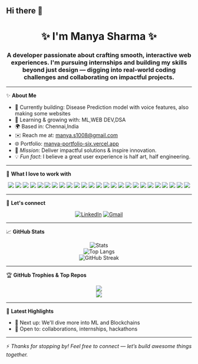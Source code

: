 ## Hi there 👋

<h1 align="center">✨ I'm Manya Sharma ✨ </h1>
<h3 align="center"> A developer passionate about crafting smooth, interactive web experiences. I'm pursuing internships and building my skills beyond just design — digging into real-world coding challenges and collaborating on impactful projects.</h3>

---

✨ **About Me**

- 🔭 Currently building: Disease Prediction model with voice features, also making some websites
- 🚀 Learning & growing with: ML,WEB DEV,DSA
- 🌍 Based in: Chennai,India
- ✉️ Reach me at: manya.s1008@gmail.com
- 🌐 Portfolio: [manya-portfolio-six.vercel.app](https://manya-portfolio-six.vercel.app)
- 🎯 *Mission*: Deliver impactful solutions & inspire innovation.
- 💡 *Fun fact*: I believe a great user experience is half art, half engineering.

---

🌟 **What I love to work with**
<p align="center">
  <img src="https://img.shields.io/badge/JavaScript-F7DF1E?style=for-the-badge&logo=javascript&logoColor=black" />
  <img src="https://img.shields.io/badge/TypeScript-3178C6?style=for-the-badge&logo=typescript&logoColor=white" />
  <img src="https://img.shields.io/badge/React-20232A?style=for-the-badge&logo=react&logoColor=61DAFB" />
  <img src="https://img.shields.io/badge/Node.js-339933?style=for-the-badge&logo=node.js&logoColor=white" />
  <img src="https://img.shields.io/badge/Firebase-FFCA28?style=for-the-badge&logo=firebase&logoColor=black" />
  <img src="https://img.shields.io/badge/C-00599C?style=for-the-badge&logo=c&logoColor=white" />
  <img src="https://img.shields.io/badge/C++-00599C?style=for-the-badge&logo=c%2B%2B&logoColor=white" />
  <img src="https://img.shields.io/badge/Python-3776AB?style=for-the-badge&logo=python&logoColor=white" />
  <img src="https://img.shields.io/badge/Java-007396?style=for-the-badge&logo=java&logoColor=white" />
  <img src="https://img.shields.io/badge/HTML5-E34F26?style=for-the-badge&logo=html5&logoColor=white" />
  <img src="https://img.shields.io/badge/CSS3-1572B6?style=for-the-badge&logo=css3&logoColor=white" />
  <img src="https://img.shields.io/badge/Tailwind_CSS-38B2AC?style=for-the-badge&logo=tailwind-css&logoColor=white" />
  <img src="https://img.shields.io/badge/Figma-F24E1E?style=for-the-badge&logo=figma&logoColor=white" />
  <img src="https://img.shields.io/badge/Vercel-000000?style=for-the-badge&logo=vercel&logoColor=white" />
  <img src="https://img.shields.io/badge/Next.js-000000?style=for-the-badge&logo=next.js&logoColor=white" />
  <img src="https://img.shields.io/badge/Vite-646CFF?style=for-the-badge&logo=vite&logoColor=white" />
  <img src="https://img.shields.io/badge/MongoDB-47A248?style=for-the-badge&logo=mongodb&logoColor=white" />
  <img src="https://img.shields.io/badge/AWS-232F3E?style=for-the-badge&logo=amazon-aws&logoColor=white" />
  <img src="https://img.shields.io/badge/MySQL-4479A1?style=for-the-badge&logo=mysql&logoColor=white" />
  <img src="https://img.shields.io/badge/NumPy-013243?style=for-the-badge&logo=numpy&logoColor=white" />
  <img src="https://img.shields.io/badge/Pandas-150458?style=for-the-badge&logo=pandas&logoColor=white" />
  <img src="https://img.shields.io/badge/Matplotlib-0079C1?style=for-the-badge&logo=matplotlib&logoColor=white" />
  <img src="https://img.shields.io/badge/Jupyter-F37626?style=for-the-badge&logo=jupyter&logoColor=white" />
  <img src="https://img.shields.io/badge/Spyder-FF0000?style=for-the-badge&logo=spyder-ide&logoColor=white" />
  <img src="https://img.shields.io/badge/Canva-00C4CC?style=for-the-badge&logo=canva&logoColor=white" />
</p>

---

🤝 **Let's connect**

<p align="center">
  <a href="www.linkedin.com/in/manya-sharma-5a867a324" target="_blank"><img src="https://img.shields.io/badge/LinkedIn-blue?style=for-the-badge&logo=linkedin" alt="LinkedIn"/></a>
  <a href="mailto:manya.s1008@gmail.com"><img src="https://img.shields.io/badge/Gmail-red?style=for-the-badge&logo=gmail" alt="Gmail"/></a>
</p>

---

📈 **GitHub Stats**

<p align="center">
  <img src="https://github-readme-stats.vercel.app/api?username=manyasharma1008&show_icons=true&theme=tokyonight" alt="Stats" />
  <br/>
  <img src="https://github-readme-stats.vercel.app/api/top-langs/?username=manyasharma1008&layout=compact&theme=tokyonight" alt="Top Langs" />
  <br/>
  <img src="https://github-readme-streak-stats.herokuapp.com/?user=manyasharma1008&theme=tokyonight" alt="GitHub Streak" />
</p>

---

🏆 **GitHub Trophies & Top Repos**
<p align="center">
  <img src="https://github-profile-trophy.vercel.app/?username=manyasharma1008&theme=tokyonight&no-frame=true" />
  <br/>
  <img src="https://github-contributor-stats.vercel.app/api?username=manyasharma1008&limit=5&theme=tokyonight&combine_all_yearly_contributions=true" />
</p>

---

📝 **Latest Highlights**

- 🌱 Next up: We'll dive more into ML and Blockchains
- 🤝 Open to: collaborations, internships, hackathons

---

⚡ *Thanks for stopping by! Feel free to connect — let’s build awesome things together.*
